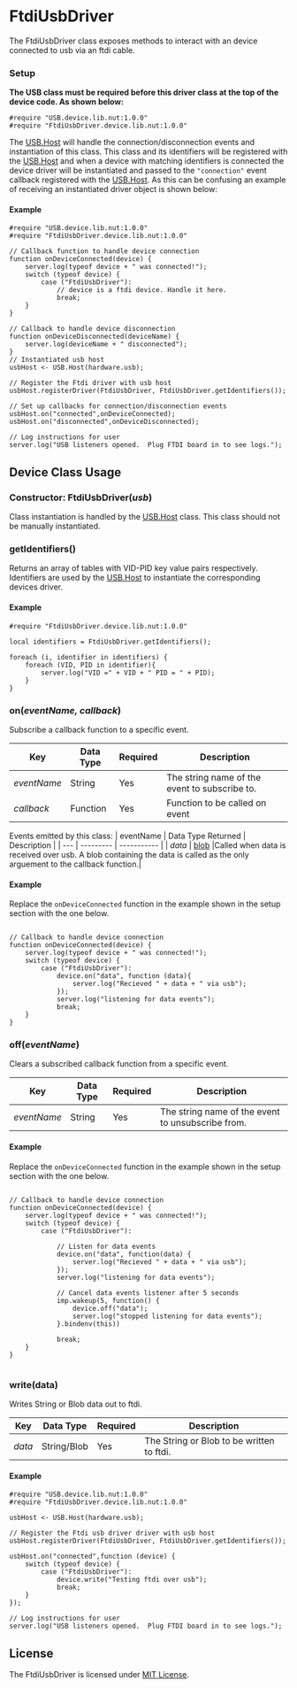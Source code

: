 # FtdiUsbDriver

The FtdiUsbDriver class exposes methods to interact with an device connected to usb via an ftdi cable. 

### Setup

**The USB class must be required before this driver class at the top of the device code. As shown below:**

```
#require "USB.device.lib.nut:1.0.0"
#require "FtdiUsbDriver.device.lib.nut:1.0.0"
```

The [USB.Host](../USB/) will handle the connection/disconnection events and instantiation of this class. This class and its identifiers will be registered with the [USB.Host](../USB/) and when a device with matching identifiers is connected the device driver will be instantiated and passed to the `"connection"` event callback registered with the [USB.Host](../USB/). As this can be confusing an example of receiving an instantiated driver object is shown below:

#### Example

```squirrel
#require "USB.device.lib.nut:1.0.0"
#require "FtdiUsbDriver.device.lib.nut:1.0.0"

// Callback function to handle device connection
function onDeviceConnected(device) {
    server.log(typeof device + " was connected!");
    switch (typeof device) {
        case ("FtdiUsbDriver"):
            // device is a ftdi device. Handle it here.
            break;
    }
}

// Callback to handle device disconnection
function onDeviceDisconnected(deviceName) {
    server.log(deviceName + " disconnected");
}
// Instantiated usb host
usbHost <- USB.Host(hardware.usb);

// Register the Ftdi driver with usb host
usbHost.registerDriver(FtdiUsbDriver, FtdiUsbDriver.getIdentifiers());

// Set up callbacks for connection/disconnection events
usbHost.on("connected",onDeviceConnected);
usbHost.on("disconnected",onDeviceDisconnected);

// Log instructions for user
server.log("USB listeners opened.  Plug FTDI board in to see logs.");
```

## Device Class Usage

### Constructor: FtdiUsbDriver(*usb*)

Class instantiation is handled by the [USB.Host](../USB/) class. This class should not be manually instantiated.


### getIdentifiers()

Returns an array of tables with VID-PID key value pairs respectively. Identifiers are used by the [USB.Host](../USB/) to instantiate the corresponding devices driver.


#### Example

```squirrel
#require "FtdiUsbDriver.device.lib.nut:1.0.0"

local identifiers = FtdiUsbDriver.getIdentifiers();

foreach (i, identifier in identifiers) {
    foreach (VID, PID in identifier){
        server.log("VID =" + VID + " PID = " + PID);
    }
}

```

### on(*eventName, callback*)

Subscribe a callback function to a specific event.


| Key | Data Type | Required | Description |
| --- | --------- | -------- | ----------- |
| *eventName* | String | Yes | The string name of the event to subscribe to. |
| *callback* | Function | Yes | Function to be called on event |

Events emitted by this class:
| eventName | Data Type Returned |  Description |
| --- | ---------  | ----------- |
| *data* | [blob](https://electricimp.com/docs/squirrel/blob/) |Called when data is received over usb. A blob containing the data is called as the only arguement to the callback function.|
#### Example
Replace the `onDeviceConnected` function in the example shown in the setup section with the one below.
```squirrel

// Callback to handle device connection
function onDeviceConnected(device) {
    server.log(typeof device + " was connected!");
    switch (typeof device) {
        case ("FtdiUsbDriver"):
            device.on("data", function (data){
                server.log("Recieved " + data + " via usb");
            });
            server.log("listening for data events");
            break;
    }
}

```

### off(*eventName*)

Clears a subscribed callback function from a specific event.

| Key | Data Type | Required | Description |
| --- | --------- | -------- | ----------- |
| *eventName* | String | Yes | The string name of the event to unsubscribe from.|


#### Example
Replace the `onDeviceConnected` function in the example shown in the setup section with the one below.
```squirrel

// Callback to handle device connection
function onDeviceConnected(device) {
    server.log(typeof device + " was connected!");
    switch (typeof device) {
        case ("FtdiUsbDriver"):

            // Listen for data events
            device.on("data", function(data) {
                server.log("Recieved " + data + " via usb");
            });
            server.log("listening for data events");

            // Cancel data events listener after 5 seconds
            imp.wakeup(5, function() {
                device.off("data");
                server.log("stopped listening for data events");
            }.bindenv(this))

            break;
    }
}


```


### write(data)

Writes String or Blob data out to ftdi.


| Key | Data Type | Required | Description |
| --- | --------- | -------- | ----------- |
| *data* | String/Blob | Yes | The String or Blob to be written to ftdi.|


#### Example

```squirrel
#require "USB.device.lib.nut:1.0.0"
#require "FtdiUsbDriver.device.lib.nut:1.0.0"

usbHost <- USB.Host(hardware.usb);

// Register the Ftdi usb driver driver with usb host
usbHost.registerDriver(FtdiUsbDriver, FtdiUsbDriver.getIdentifiers());

usbHost.on("connected",function (device) {
    switch (typeof device) {
        case ("FtdiUsbDriver"):
            device.write("Testing ftdi over usb");
            break;
    }
});

// Log instructions for user
server.log("USB listeners opened.  Plug FTDI board in to see logs.");
```

## License

The FtdiUsbDriver is licensed under [MIT License](../LICENSE).

